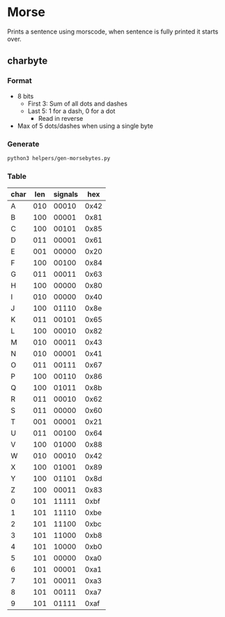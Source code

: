 # Morse
Prints a sentence using morscode, when sentence is fully printed it starts over.

## charbyte
### Format
* 8 bits
	* First 3: Sum of all dots and dashes
	* Last 5: 1 for a dash, 0 for a dot
		* Read in reverse
* Max of 5 dots/dashes when using a single byte

### Generate
```bash
python3 helpers/gen-morsebytes.py
```

### Table
| char | len | signals | hex |
| -- | -- | -- | -- |
| A | 010 | 00010 | 0x42 |
| B | 100 | 00001 | 0x81 |
| C | 100 | 00101 | 0x85 |
| D | 011 | 00001 | 0x61 |
| E | 001 | 00000 | 0x20 |
| F | 100 | 00100 | 0x84 |
| G | 011 | 00011 | 0x63 |
| H | 100 | 00000 | 0x80 |
| I | 010 | 00000 | 0x40 |
| J | 100 | 01110 | 0x8e |
| K | 011 | 00101 | 0x65 |
| L | 100 | 00010 | 0x82 |
| M | 010 | 00011 | 0x43 |
| N | 010 | 00001 | 0x41 |
| O | 011 | 00111 | 0x67 |
| P | 100 | 00110 | 0x86 |
| Q | 100 | 01011 | 0x8b |
| R | 011 | 00010 | 0x62 |
| S | 011 | 00000 | 0x60 |
| T | 001 | 00001 | 0x21 |
| U | 011 | 00100 | 0x64 |
| V | 100 | 01000 | 0x88 |
| W | 010 | 00010 | 0x42 |
| X | 100 | 01001 | 0x89 |
| Y | 100 | 01101 | 0x8d |
| Z | 100 | 00011 | 0x83 |
| 0 | 101 | 11111 | 0xbf |
| 1 | 101 | 11110 | 0xbe |
| 2 | 101 | 11100 | 0xbc |
| 3 | 101 | 11000 | 0xb8 |
| 4 | 101 | 10000 | 0xb0 |
| 5 | 101 | 00000 | 0xa0 |
| 6 | 101 | 00001 | 0xa1 |
| 7 | 101 | 00011 | 0xa3 |
| 8 | 101 | 00111 | 0xa7 |
| 9 | 101 | 01111 | 0xaf |
